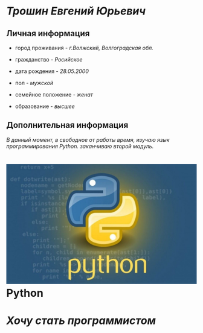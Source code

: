 # ***Трошин Евгений Юрьевич***

## **Личная информация**

- город проживания - _г.Волжский, Волгоградская обл._

- гражданство - _Росийское_

- дата рождения - _28.05.2000_

- пол - _мужской_

- семейное положение - _женат_

- образование - _высшее_

## **Дополнительная информация**

 _В данный момент, в свободное от работы время, изучаю язык программирования Python. заканчиваю второй модуль._

# ![фото Python](img/Python.png) Python

# _**Хочу стать программистом**_
